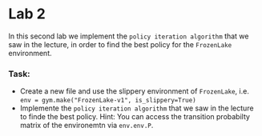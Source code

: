 # Lab 2

In this second lab we implement the `policy iteration algorithm` that we saw in the lecture, in order to find the best policy for the `FrozenLake` environment.

### Task:
- Create a new file and use the slippery environment of `FrozenLake`, i.e. `env = gym.make("FrozenLake-v1", is_slippery=True)`
- Implemente the `policy iteration algorithm` that we saw in the lecture to finde the best policy.
Hint: You can access the transition probabilty matrix of the environemtn via `env.env.P`.
